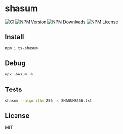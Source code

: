 # shasum

[![CI](https://github.com/kjxbyz/shasum/actions/workflows/ci.yml/badge.svg)](https://github.com/kjxbyz/shasum/actions/workflows/ci.yml)
[![NPM Version](https://img.shields.io/npm/v/ts-shasum)](https://www.npmjs.com/package/ts-shasum)
[![NPM Downloads](https://img.shields.io/npm/dy/ts-shasum)](https://www.npmjs.com/package/ts-shasum)
[![NPM License](https://img.shields.io/npm/l/ts-shasum)](https://github.com/kjxbyz/shasum/blob/main/LICENSE)

## Install

```bash
npm i ts-shasum
```

## Debug

```bash
npx shasum -h
```

## Tests

```bash
shasum --algorithm 256 -c SHASUMS256.txt
```

## License

MIT
